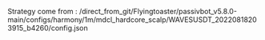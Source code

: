 Strategy come from : /direct_from_git/Flyingtoaster/passivbot_v5.8.0-main/configs/harmony/1m/mdcl_hardcore_scalp/WAVESUSDT_20220818203915_b4260/config.json